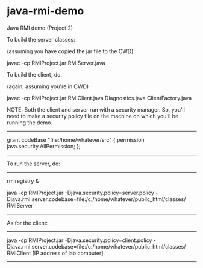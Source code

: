 java-rmi-demo
=============

Java RMI demo (Project 2)

To build the server classes:

  (assuming you have copied the jar file to the CWD)
  
  javac -cp RMIProject.jar RMIServer.java
  
  
To build the client, do:

  (again, assuming you're in CWD)
  
  javac -cp RMIProject.jar RMIClient.java Diagnostics.java ClientFactory.java
  

NOTE: Both the client and server run with a security manager. 
So, you'll need to make a security policy file on the machine
on which you'll be running the demo.

  ***
  grant codeBase "file:/home/whatever/src" {
    permission java.security.AllPermission;
  };
  ***


To run the server, do:
  ***
  rmiregistry &

  java -cp RMIProject.jar -Djava.security.policy=server.policy
                          -Djava.rmi.server.codebase=file:/c:/home/whatever/public_html/classes/
                          RMIServer
  
  ***
  
  
As for the client:

  ***
  java -cp RMIProject.jar -Djava.security.policy=client.policy 
                          -Djava.rmi.server.codebase=file:/c:/home/whatever/public_html/classes/
                          RMIClient [IP address of lab computer]
  ***
  
  
